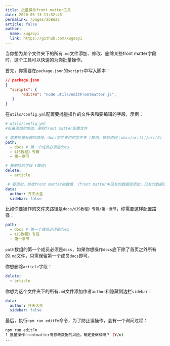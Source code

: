 ```yaml
---
title: 批量操作front matter工具
date: 2020-05-13 11:52:45
permalink: /pages/2b8e22
article: false
author: 
  name: xugaoyi
  link: https://github.com/xugaoyi
---
```


当你想为某个文件夹下的所有`.md`文件添加、修改、删除某些front matter字段时，这个工具可以快速的为你批量操作。

首先，你需要在`package.json`的`scripts`中写入脚本：
```json
// package.json
{
  "scripts": {
       "editFm": "node utils/editFrontmatter.js",
   }
}
```
在`utils/config.yml`配置要批量操作的文件夹和要编辑的字段，示例：
```yaml
# utils/config.yml
#批量添加和修改、删除front matter配置文件

# 需要批量处理的路径，docs文件夹内的文件夹 (数组。映射路径：docs/arr[1]/arr[2] ... )
path:
  - docs # 第一个成员必须是docs
  - 《JS教程》专辑
  - 第一章节

# 要删除的字段 (数组)
delete:  
  - article

 # 要添加、修改front matter的数据 （front matter中没有的数据则添加，已有的数据则覆盖）
data:
  author: 齐天大圣
  sidebar: false
```

比如你要操作的文件夹路径是`docs/《JS教程》专辑/第一章节`，你需要这样配置路径：
```yaml
path:
  - docs # 第一个成员必须是docs
  - 《JS教程》专辑
  - 第一章节
```
`path`数组的第一个成员必须是`docs`，如果你想操作`docs`底下除了首页之外所有的`.md`文件，只需保留第一个成员`docs`即可。

你想删除`article`字段：
```yaml
delete:  
  - article
```

你想为这个文件夹下的所有`.md`文件添加作者`author`和隐藏侧边栏`sidebar`：
```yaml
data:
  author: 齐天大圣
  sidebar: false
```

最后，执行`npm run editFm`命令，为了防止误操作，会有一个询问过程：
```sh
npm run editFm
? 批量操作frontmatter有修改数据的风险，确定要继续吗？ (Y/n) 
...
```
